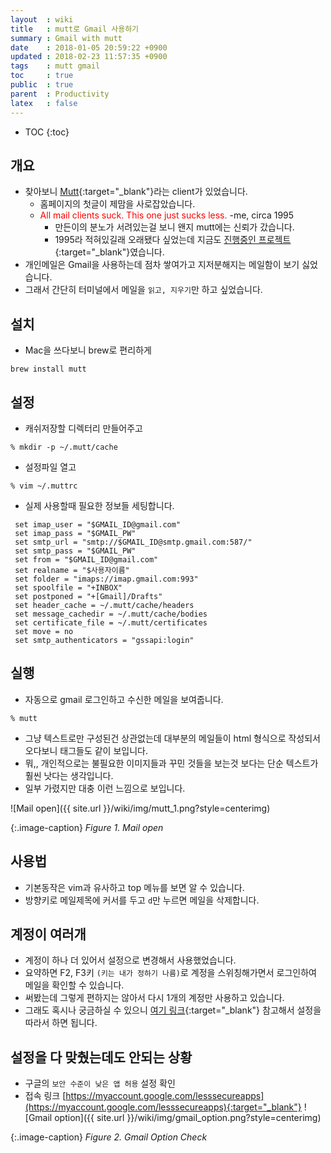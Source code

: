 ```yaml
---
layout  : wiki
title   : mutt로 Gmail 사용하기
summary : Gmail with mutt
date    : 2018-01-05 20:59:22 +0900
updated : 2018-02-23 11:57:35 +0900
tags    : mutt gmail
toc     : true
public  : true
parent  : Productivity
latex   : false
---
```

* TOC
{:toc}

## 개요
* 찾아보니 [Mutt](http://www.mutt.org/){:target="_blank"}라는 client가 있었습니다.
  * 홈페이지의 첫글이 제맘을 사로잡았습니다.
  * <span style="color:red">All mail clients suck. This one just sucks less.</span> -me, circa 1995
    * 만든이의 분노가 서려있는걸 보니 왠지 mutt에는 신뢰가 갔습니다.
    * 1995라 적혀있길래 오래됐다 싶었는데 지금도 [진행중인 프로젝트](https://gitlab.com/muttmua/mutt/commits/master){:target="_blank"}였습니다.
* 개인메일은 Gmail을 사용하는데 점차 쌓여가고 지저분해지는 메일함이 보기 싫었습니다.
* 그래서 간단히 터미널에서 메일을 `읽고, 지우기`만 하고 싶었습니다.

## 설치
* Mac을 쓰다보니 brew로 편리하게
```
brew install mutt
```

## 설정
* 캐쉬저장할 디렉터리 만들어주고
```
% mkdir -p ~/.mutt/cache
```

* 설정파일 열고
```
% vim ~/.muttrc 
```

* 실제 사용할때 필요한 정보들 세팅합니다.
```vim
 set imap_user = "$GMAIL_ID@gmail.com" 
 set imap_pass = "$GMAIL_PW" 
 set smtp_url = "smtp://$GMAIL_ID@smtp.gmail.com:587/" 
 set smtp_pass = "$GMAIL_PW" 
 set from = "$GMAIL_ID@gmail.com" 
 set realname = "$사용자이름" 
 set folder = "imaps://imap.gmail.com:993" 
 set spoolfile = "+INBOX" 
 set postponed = "+[Gmail]/Drafts" 
 set header_cache = ~/.mutt/cache/headers 
 set message_cachedir = ~/.mutt/cache/bodies 
 set certificate_file = ~/.mutt/certificates 
 set move = no 
 set smtp_authenticators = "gssapi:login"
```

## 실행
* 자동으로 gmail 로그인하고 수신한 메일을 보여줍니다.
```
% mutt
```
* 그냥 텍스트로만 구성된건 상관없는데 대부분의 메일들이 html 형식으로 작성되서 오다보니 태그들도 같이 보입니다.
* 뭐,, 개인적으로는 불필요한 이미지들과 꾸민 것들을 보는것 보다는 단순 텍스트가 훨씬 낫다는 생각입니다.
* 일부 가렸지만 대충 이런 느낌으로 보입니다.

![Mail open]({{ site.url }}/wiki/img/mutt_1.png?style=centerimg)

{:.image-caption}
*Figure 1. Mail open*

## 사용법
* 기본동작은 vim과 유사하고 top 메뉴를 보면 알 수 있습니다.	
* 방향키로 메일제목에 커서를 두고 `d`만 누르면 메일을 삭제합니다.

## 계정이 여러개
* 계정이 하나 더 있어서 설정으로 변경해서 사용했었습니다.
* 요약하면 F2, F3키 `(키는 내가 정하기 나름)`로 계정을 스위칭해가면서 로그인하여 메일을 확인할 수 있습니다.
* 써봤는데 그렇게 편하지는 않아서 다시 1개의 계정만 사용하고 있습니다.
* 그래도 혹시나 궁금하실 수 있으니 [여기 링크](https://gist.github.com/miguelmota/9456162){:target="_blank"} 참고해서 설정을 따라서 하면 됩니다.

## 설정을 다 맞췄는데도 안되는 상황
* 구글의 `보안 수준이 낮은 앱 허용` 설정 확인
* 접속 링크 [https://myaccount.google.com/lesssecureapps](https://myaccount.google.com/lesssecureapps){:target="_blank"}
![Gmail option]({{ site.url }}/wiki/img/gmail_option.png?style=centerimg)

{:.image-caption}
*Figure 2. Gmail Option Check*
